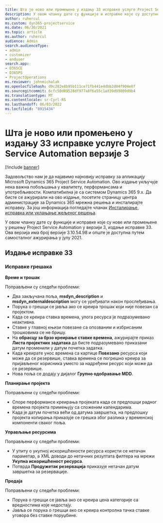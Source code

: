 ```yaml
---
title: Шта је ново или промењено у издању 33 исправке услуге Project Service Automation верзије 3
description: У овом чланку дате су функције и исправке које су доступне у издању 33 исправке за Project Service Automation у верзији 3.
author: ruhercul
ms.custom: dyn365-projectservice
ms.date: 06/30/2021
ms.topic: article
ms.author: ruhercul
audience: Admin
search.audienceType:
- admin
- customizer
- enduser
search.app:
- D365CE
- D365PS
- ProjectOperations
ms.reviewer: johnmichalak
ms.openlocfilehash: d9c282e8b95b111ce71fb441e4dbb2d04f904e0f
ms.sourcegitcommit: 6cfc50d89528df977a8f6a55c1ad39d99800d9b4
ms.translationtype: MT
ms.contentlocale: sr-Cyrl-RS
ms.lasthandoff: 06/03/2022
ms.locfileid: "8915434"
---
```

# <a name="whats-new-or-changed-in-project-service-automation-update-release-33-v3"></a>Шта је ново или промењено у издању 33 исправке услуге Project Service Automation верзије 3

[!include [banner](../includes/psa-now-project-operations.md)]

Задовољство нам је да најавимо најновију исправку за апликацију Microsoft Dynamics 365 Project Service Automation. Ово издање укључује нека важна побољшања у квалитету, перформансама и употребљивости. Компатибилна је са системом Dynamics 365 9.x. Да бисте се ажурирали на ово издање, посетите страницу центра администрације за Dynamics 365 мрежна решења и инсталирајте исправку. За још информација погледајте чланак [Инсталирање, исправка или уклањање жељеног решења](/power-platform/admin/install-remove-preferred-solution).

У овом чланку дате су функције и исправке које су нове или промењене у решењу Project Service Automation у верзији 3, издање исправке 33. Ова верзија има број верзије 3.10.54.98 и опште је доступна путем самосталног ажурирања у јулу 2021.

## <a name="update-release-33"></a>Издање исправке 33

### <a name="bug-fixes"></a>Исправке грешака

**Време и трошак**

Поправљени су следећи проблеми:

- Два закључана поља, **msdyn_description** и **msdyn_externaldescription** могу се уређивати након прослеђивања.
- Порука о грешци се јавља ако се креира трошак који није повезан са пројектом.
- Када се креира ставка времена, улога ресурса је подразумевано неактивна.
- Ставке у главној књизи повезане са опозваним и избрисаним трошковима се не бришу.
- На **обрасцу за брзо креирање ставке времена**, ажурирајте приказ **Листа пројектних задатака** да бисте подразумевано приказани датум променили у датум почетка задатка.
- Када креирате унос времена са картице **Повезано** ресурса који може да се резервише, ставка времена се погрешно креира за пријављеног корисника уместо за надређени ресурс који може да се резервише.
- Нова поља се додају у дијалог **Групно одобравање MDD**.

**Планирање пројекта**

Поправљени су следећи проблеми:
- Споре перформансе креирања пројеката када се предлошци радног времена пројекта примењују са сложеним календарима.
- Када је датум почетка већи од датума завршетка, на предлошку пројекта копирања приказује се грешка због разлика у временској компоненти сваког поља.

**Управљање ресурсима**

Поправљени су следећи проблеми:
- У упиту о укупној искоришћености ресурса користи се нетачан параметар, а XML доводи до нетачних резултата филтера на мрежи **Укупна искоришћеност ресурса**.
- Потврда **Продужетак резервација** приказује нетачан датум завршетка за резервације.

**Продаја**

Поправљени су следећи проблеми:
- Порука о грешци се јавља ако се креира цена категорије са вредностима које недостају.
- Јавља се порука о грешци ако се креира контролна тачка ставке уговора без ставке поруџбине.
